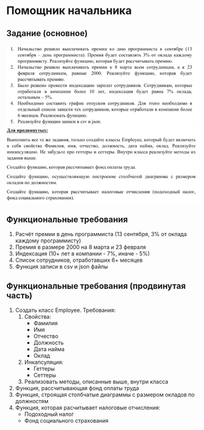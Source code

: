 # Помощник начальника
## Задание (основное)
![Задание основное](img/task1.png)
![Задание дополнительное](img/task2.png)

## Функциональные требования
1. Расчёт премии в день программиста (13 сентября, 3% от оклада каждому программисту)
2. Премия в размере 2000 на 8 марта и 23 февраля
3. Индексация (10+ лет в компании - 7%, иначе - 5%)
4. Список сотрудников, отработавших 6+ месяцев
5. Функция записи в csv и json файлы

## Функциональные требования (продвинутая часть)
1. Создать класс Employee. Требования: 
    1. Свойства:
        - Фамилия
        - Имя
        - Отчество
        - Должность
        - Дата найма
        - Оклад
    2. Инкапсуляция:
        - Геттеры
        - Сеттеры
    3. Реализовать методы, описанные выше, внутри класса
2. Функция, рассчитывающая фонд оплаты труда
3. Функция, строящая столбчатые диаграммы с размером окладов по должностям
4. Функция, которая расчитывает налоговые отчисления:
    - Подоходный налог
    - Фонд социального страхования

